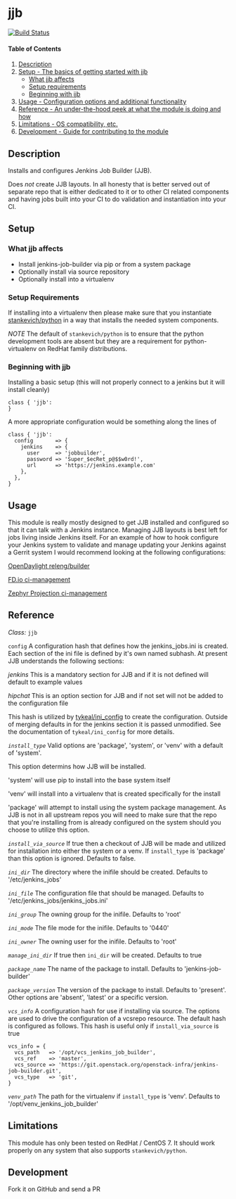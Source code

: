 # jjb

[![Build Status](https://travis-ci.org/tykeal/puppet-jjb.png)](https://travis-ci.org/tykeal/puppet-jjb)

#### Table of Contents

1. [Description](#description)
1. [Setup - The basics of getting started with jjb](#setup)
    * [What jjb affects](#what-jjb-affects)
    * [Setup requirements](#setup-requirements)
    * [Beginning with jjb](#beginning-with-jjb)
1. [Usage - Configuration options and additional functionality](#usage)
1. [Reference - An under-the-hood peek at what the module is doing and how](#reference)
1. [Limitations - OS compatibility, etc.](#limitations)
1. [Development - Guide for contributing to the module](#development)

## Description

Installs and configures Jenkins Job Builder (JJB).

Does *not* create JJB layouts. In all honesty that is better served out of
separate repo that is either dedicated to it or to other CI related components
and having jobs built into your CI to do validation and instantiation into your
CI.

## Setup

### What jjb affects

* Install jenkins-job-builder via pip or from a system package
* Optionally install via source repository
* Optionally install into a virtualenv

### Setup Requirements

If installing into a virtualenv then please make sure that you instantiate
[stankevich/python](https://forge.puppet.com/stankevich/python) in a way that
installs the needed system components.

*NOTE* The default of `stankevich/python` is to ensure that the python
development tools are absent but they are a requirement for python-virtualenv on
RedHat family distributions.

### Beginning with jjb

Installing a basic setup (this will not properly connect to a jenkins but it
will install cleanly)

```puppet
class { 'jjb':
}
```

A more appropriate configuration would be something along the lines of

```puppet
class { 'jjb':
  config       => {
    jenkins    => {
      user     => 'jobbuilder',
      password => 'Super_$ecRet_p@$$w0rd!',
      url      => 'https://jenkins.example.com'
    },
  },
}
```

## Usage

This module is really mostly designed to get JJB installed and configured so
that it can talk with a Jenkins instance. Managing JJB layouts is best left for
jobs living inside Jenkins itself. For an example of how to hook configure your
Jenkins system to validate and manage updating your Jenkins against a Gerrit
system I would recommend looking at the following configurations:

[OpenDaylight
releng/builder](https://git.opendaylight.org/gerrit/gitweb?p=releng/builder.git;a=blob;f=jjb/releng-jobs.yaml;h=2adbc8d251e7cf13b65cd66a553f91f09ebd2d1f;hb=HEAD)

[FD.io
ci-management](https://gerrit.fd.io/r/gitweb?p=ci-management.git;a=blob;f=jjb/ci-management/ci-management-jobs.yaml;h=06bcb75ad8c11769d46b031b7bfced019566d99c;hb=HEAD)

[Zephyr Projection
ci-management](https://gerrit.zephyrproject.org/r/gitweb?p=ci-management.git;a=blob;f=jjb/ci-management-jobs.yaml;h=cd73102915ee4ae9869481ac9c0ab063253ea383;hb=HEAD)

## Reference

*Class:* `jjb`

`config`
A configuration hash that defines how the jenkins_jobs.ini is created. Each
section of the ini file is defined by it's own named subhash. At present JJB
understands the following sections:

*jenkins* This is a mandatory section for JJB and if it is not defined will
default to example values

*hipchat* This is an option section for JJB and if not set will not be added to
the configuration file

This hash is utilized by
[tykeal/ini_config](https://forge.puppet.com/tykeal/ini_config) to create the
configuration. Outside of merging defaults in for the jenkins section it is
passed unmodified. See the documentation of `tykeal/ini_config` for more
details.

*`install_type`*
Valid options are 'package', 'system', or 'venv' with a default of 'system'.

This option determins how JJB will be installed.

'system' will use pip to install into the base system itself

'venv' will install into a virtualenv that is created specifically for the
install

'package' will attempt to install using the system package management. As JJB is
not in all upstream repos you will need to make sure that the repo that you're
installing from is already configured on the system should you choose to utilize
this option.

*`install_via_source`*
If true then a checkout of JJB will be made and utilized
for installation into either the system or a venv. If `install_type` is
'package' than this option is ignored. Defaults to false.

*`ini_dir`*
The directory where the inifile should be created. Defaults to
'/etc/jenkins_jobs'

*`ini_file`*
The configuration file that should be managed. Defaults to
'/etc/jenkins_jobs/jenkins_jobs.ini'

*`ini_group`*
The owning group for the inifile. Defaults to 'root'

*`ini_mode`*
The file mode for the inifile. Defaults to '0440'

*`ini_owner`*
The owning user for the inifile. Defaults to 'root'

*`manage_ini_dir`*
If true then `ini_dir` will be created. Defaults to true

*`package_name`*
The name of the package to install. Defaults to 'jenkins-job-builder'

*`package_version`*
The version of the package to install. Defaults to 'present'. Other options are
'absent', 'latest' or a specific version.

*`vcs_info`*
A configuration hash for use if installing via source. The options are used to
drive the configuration of a vcsrepo resource. The default hash is configured as
follows. This hash is useful only if `install_via_source` is true

```puppet
vcs_info = {
  vcs_path   => '/opt/vcs_jenkins_job_builder',
  vcs_ref    => 'master',
  vcs_source => 'https://git.openstack.org/openstack-infra/jenkins-job-builder.git',
  vcs_type   => 'git',
}
```

*`venv_path`*
The path for the virtualenv if `install_type` is 'venv'. Defaults to
'/opt/venv_jenkins_job_builder'

## Limitations

This module has only been tested on RedHat / CentOS 7. It should work properly
on any system that also supports `stankevich/python`.

## Development

Fork it on GitHub and send a PR
